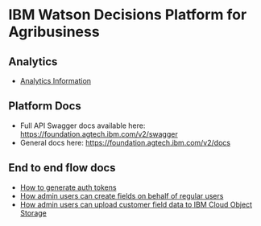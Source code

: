 # IBM Watson Decisions Platform for Agribusiness

## Analytics

* [Analytics Information](./analytics.md)

## Platform Docs

* Full API Swagger docs available here: <https://foundation.agtech.ibm.com/v2/swagger>
* General docs here: <https://foundation.agtech.ibm.com/v2/docs>

## End to end flow docs

* [How to generate auth tokens](.api-tokens.md)
* [How admin users can create fields on behalf of regular users](./admin-creating-fields.md)
* [How admin users can upload customer field data to IBM Cloud Object Storage](./admin-upload-files-to-cos.md)
